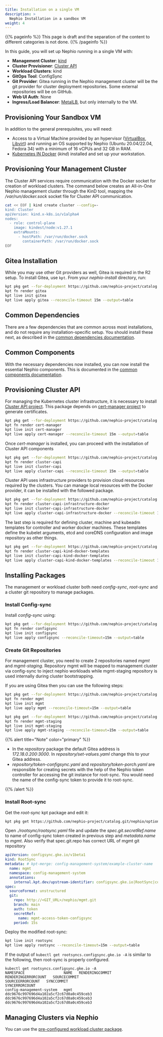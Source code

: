 ```yaml
---
title: Installation on a single VM
description: >
  Nephio Installation in a sandbox VM
weight: 4
---
```


{{% pageinfo %}}
This page is draft and the separation of the content to different categories is not done. 
{{% /pageinfo %}}

In this guide, you will set up Nephio running in a single VM with:

- **Management Cluster**: [kind](https://kind.sigs.k8s.io/)
- **Cluster Provisioner**: [Cluster API](https://cluster-api.sigs.k8s.io/)
- **Workload Clusters**: kind
- **GitOps Tool**: ConfigSync
- **Git Provider**: Gitea running in the Nephio management cluster will be the
  git provider for cluster deployment repositories. Some external repositories
  will be on GitHub.
- **Web UI Auth**: None
- **Ingress/Load Balancer**: [MetalLB](https://metallb.universe.tf/), but only internally to the VM.

## Provisioning Your Sandbox VM

In addition to the general prerequisites, you will need:

* Access to a Virtual Machine provided by an hypervisor ([VirtualBox](https://www.virtualbox.org/),
  [Libvirt](https://libvirt.org/)) and running an OS supported by Nephio (Ubuntu 20.04/22.04, Fedora 34) with a minimum
  of 16 vCPUs and 32 GB in RAM.
* [Kubernetes IN Docker](https://kind.sigs.k8s.io/) (*kind*) installed and set up your workstation.

## Provisioning Your Management Cluster

The Cluster API services require communication with the Docker socket for creation of workload clusters. The command
below creates an All-in-One Nephio management cluster through the KinD tool, mapping the */var/run/docker.sock* socket
file for Cluster API communication.

```bash
cat << EOF | kind create cluster --config=-
kind: Cluster
apiVersion: kind.x-k8s.io/v1alpha4
nodes:
  - role: control-plane
    image: kindest/node:v1.27.1
    extraMounts:
      - hostPath: /var/run/docker.sock
        containerPath: /var/run/docker.sock
EOF
```

## Gitea Installation

While you may use other Git providers as well, Gitea is required in the R2 setup. To install Gitea, use `kpt`. From your
*nephio-install* directory, run:

```bash
kpt pkg get --for-deployment https://github.com/nephio-project/catalog.git/distros/sandbox/gitea@origin/v3.0.0
kpt fn render gitea
kpt live init gitea
kpt live apply gitea --reconcile-timeout 15m --output=table
```

## Common Dependencies

There are a few dependencies that are common across most installations, and do not require any installation-specific
setup. You should install these next, as described in the
[common dependencies documentation](/content/en/docs/guides/install-guides/common-dependencies.md).

## Common Components

With the necessary dependencies now installed, you can now install the essential Nephio components. This is documented
in the [common components documentation](/content/en/docs/guides/install-guides/common-components.md).

## Provisioning Cluster API

For managing the Kubernetes cluster infrastructure, it is necessary to install
[Cluster API project](https://cluster-api.sigs.k8s.io/). This package depends on
[cert-manager project](https://cert-manager.io/) to generate certificates.

```bash
kpt pkg get --for-deployment https://github.com/nephio-project/catalog.git/distros/sandbox/cert-manager@origin/v3.0.0
kpt fn render cert-manager
kpt live init cert-manager
kpt live apply cert-manager --reconcile-timeout 15m --output=table
```

Once *cert-manager* is installed, you can proceed with the installation of Cluster API components

```bash
kpt pkg get --for-deployment https://github.com/nephio-project/catalog.git/infra/capi/cluster-capi@origin/v3.0.0
kpt fn render cluster-capi
kpt live init cluster-capi
kpt live apply cluster-capi --reconcile-timeout 15m --output=table
```

Cluster API uses infrastructure providers to provision cloud resources required by the clusters. You can manage local
resources with the Docker provider, it can be installed with the followed package.

```bash
kpt pkg get --for-deployment https://github.com/nephio-project/catalog.git/infra/capi/cluster-capi-infrastructure-docker@origin/v3.0.0
kpt fn render cluster-capi-infrastructure-docker
kpt live init cluster-capi-infrastructure-docker
kpt live apply cluster-capi-infrastructure-docker --reconcile-timeout 15m --output=table
```

The last step is required for defining cluster, machine and kubeadm templates for controller and worker docker
machines. These templates define the kubelet arguments, etcd and coreDNS configuration and image repository as other
things.

```bash
kpt pkg get --for-deployment https://github.com/nephio-project/catalog.git/infra/capi/cluster-capi-kind-docker-templates@origin/v3.0.0
kpt fn render cluster-capi-kind-docker-templates
kpt live init cluster-capi-kind-docker-templates
kpt live apply cluster-capi-kind-docker-templates --reconcile-timeout 15m --output=table
```

## Installing Packages

The management or workload cluster both need *config-sync*, *root-sync* and a cluster git repository to manage packages. 

### Install Config-sync

Install *config-sync* using:

```bash
kpt pkg get --for-deployment https://github.com/nephio-project/catalog.git/nephio/core/configsync@origin/v3.0.0
kpt fn render configsync
kpt live init configsync
kpt live apply configsync --reconcile-timeout=15m --output=table
```

### Create Git Repositories

For management cluster, you need to create 2 repositories named *mgmt* and *mgmt-staging*. Repository mgmt will be mapped to management cluster via config-sync to inject nephio workloads while mgmt-staging repository is used internally during cluster bootstrapping.

If you are using Gitea then you can use the following steps:

```bash
kpt pkg get --for-deployment https://github.com/nephio-project/catalog.git/distros/sandbox/repository@origin/v3.0.0 mgmt
kpt fn render mgmt
kpt live init mgmt
kpt live apply mgmt --reconcile-timeout=15m --output=table
```

```bash
kpt pkg get --for-deployment https://github.com/nephio-project/catalog.git/distros/sandbox/repository@origin/v3.0.0 mgmt-staging
kpt fn render mgmt-staging
kpt live init mgmt-staging
kpt live apply mgmt-staging --reconcile-timeout=15m --output=table
```

{{% alert title="Note" color="primary" %}}

* In the *repository* package the default Gitea address is *172.18.0.200:3000*. 
In *repository/set-values.yaml* change this to your Gitea address.
* *repository/token-configsync.yaml* and *repository/token-porch.yaml* are 
responsible for creating secrets with the help of the Nephio token controller 
for accessing the git instance for root-sync. 
You would need the name of the config-sync token to provide it to root-sync.

{{% /alert %}}

### Install Root-sync

Get the *root-sync* kpt package and edit it:

```bash
kpt pkg get https://github.com/nephio-project/catalog.git/nephio/optional/rootsync@origin/v3.0.0
```

Open *./rootsync/rootsync.yaml* file and update the *spec.git.secretRef.name* to name of config-sync token created in previous step and *metadata.name* to *mgmt*. Also verify that spec.git.repo has correct URL of mgmt git repository

```yaml
apiVersion: configsync.gke.io/v1beta1
kind: RootSync
metadata: # kpt-merge: config-management-system/example-cluster-name
  name: mgmt
  namespace: config-management-system
  annotations:
    internal.kpt.dev/upstream-identifier: configsync.gke.io|RootSync|config-management-system|example-cluster-name
spec:
  sourceFormat: unstructured
  git:
    repo: http://<GIT_URL>/nephio/mgmt.git
    branch: main
    auth: token
    secretRef:
      name: mgmt-access-token-configsync
    period: 15s
```

Deploy the modified root-sync:

```bash
kpt live init rootsync
kpt live apply rootsync --reconcile-timeout=15m --output=table
```

If the output of `kubectl get rootsyncs.configsync.gke.io -A` 
is similar to the following, then root-sync is properly configured. 

```console
kubectl get rootsyncs.configsync.gke.io -A
NAMESPACE                  NAME   RENDERINGCOMMIT                            RENDERINGERRORCOUNT   SOURCECOMMIT                               SOURCEERRORCOUNT   SYNCCOMMIT                                 SYNCERRORCOUNT
config-management-system   mgmt   ddc9676c997696d4a102a5cf2c67d0a0c459ceb3                         ddc9676c997696d4a102a5cf2c67d0a0c459ceb3                      ddc9676c997696d4a102a5cf2c67d0a0c459ceb3   
```

## Managing Clusters via Nephio 

You can use the [pre-configured workload cluster package](https://github.com/nephio-project/catalog/tree/main/infra/capi/nephio-workload-cluster).  
